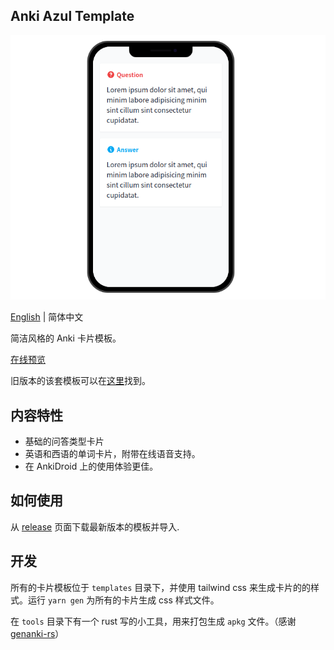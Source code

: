 ## Anki Azul Template

![demo](docs/demo.png)

[English][0] | 简体中文

简洁风格的 Anki 卡片模板。

[在线预览][1]

旧版本的该套模板可以在[这里][2]找到。

## 内容特性

- 基础的问答类型卡片
- 英语和西语的单词卡片，附带在线语音支持。
- 在 AnkiDroid 上的使用体验更佳。

## 如何使用

从 [release][4] 页面下载最新版本的模板并导入.

## 开发

所有的卡片模板位于 `templates` 目录下，并使用 tailwind css 来生成卡片的的样式。运行 `yarn gen` 为所有的卡片生成 css 样式文件。

在 `tools` 目录下有一个 rust 写的小工具，用来打包生成 `apkg` 文件。（感谢 [genanki-rs][3]）

[0]: https://github.com/TunkShif/Anki-Azul-Template/blob/main/README.md
[1]: https://anki-azul-template.vercel.app/
[2]: https://github.com/TunkShif/Anki-Azul-Template/tree/legacy
[3]: https://github.com/yannickfunk/genanki-rs
[4]: https://github.com/TunkShif/Anki-Azul-Template/releases
